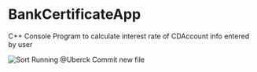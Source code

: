 # BankCertificateApp
C++ Console Program to calculate interest rate of CDAccount info entered by user

![Sort Running](https://ch3302files.storage.live.com/y4mtMM6MS4E0ZArTjKND9bGguicla3meSvU50YY6k-cvpfqLMeFfKbOsIy0XP-1PM_W1yFFoA7TtVMbykXkAUSmFWETtlW9reWBC6OgqD5YlHpIo7v2oXhkLEYXo8fFSU1yhStjGABnmsFwAJWENWQVXEtElv6XXuru1yRRAyFNqVbYsRkcUkE2dNWlqYZe9RgC4WWHe8gncaNO8njMbQLEFA/output.jpg?psid=1&width=843&height=478)
@Uberck
Commit new file
